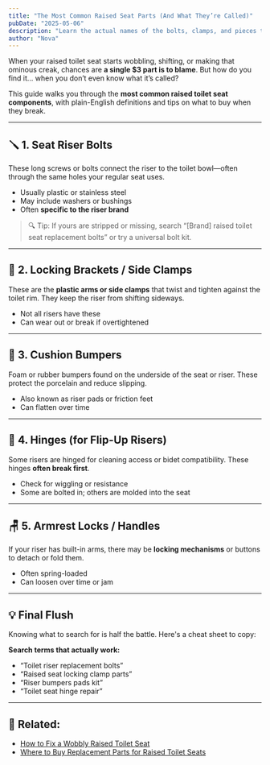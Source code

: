 ```yaml
---
title: "The Most Common Raised Seat Parts (And What They’re Called)"
pubDate: "2025-05-06"
description: "Learn the actual names of the bolts, clamps, and pieces that make your raised toilet seat work—so you can fix or replace them with confidence."
author: "Nova"
---
```


When your raised toilet seat starts wobbling, shifting, or making that ominous creak, chances are **a single $3 part is to blame**. But how do you find it… when you don’t even know what it’s called?

This guide walks you through the **most common raised toilet seat components**, with plain-English definitions and tips on what to buy when they break.

---

## 🪛 1. Seat Riser Bolts

These long screws or bolts connect the riser to the toilet bowl—often through the same holes your regular seat uses.

- Usually plastic or stainless steel
- May include washers or bushings
- Often **specific to the riser brand**

> 🔍 Tip: If yours are stripped or missing, search “[Brand] raised toilet seat replacement bolts” or try a universal bolt kit.

---

## 🧲 2. Locking Brackets / Side Clamps

These are the **plastic arms or side clamps** that twist and tighten against the toilet rim. They keep the riser from shifting sideways.

- Not all risers have these
- Can wear out or break if overtightened

---

## 🧼 3. Cushion Bumpers

Foam or rubber bumpers found on the underside of the seat or riser. These protect the porcelain and reduce slipping.

- Also known as riser pads or friction feet
- Can flatten over time

---

## 🔧 4. Hinges (for Flip-Up Risers)

Some risers are hinged for cleaning access or bidet compatibility. These hinges **often break first**.

- Check for wiggling or resistance
- Some are bolted in; others are molded into the seat

---

## 🪑 5. Armrest Locks / Handles

If your riser has built-in arms, there may be **locking mechanisms** or buttons to detach or fold them.

- Often spring-loaded
- Can loosen over time or jam

---

## 💡 Final Flush

Knowing what to search for is half the battle. Here's a cheat sheet to copy:

**Search terms that actually work:**
- “Toilet riser replacement bolts”
- “Raised seat locking clamp parts”
- “Riser bumpers pads kit”
- “Toilet seat hinge repair”

---

## 🔗 Related:
- [How to Fix a Wobbly Raised Toilet Seat](/blog/fix-loose-toilet-seat-riser)
- [Where to Buy Replacement Parts for Raised Toilet Seats](/blog/where-to-buy-riser-parts)


